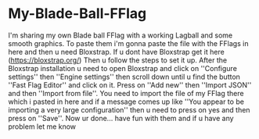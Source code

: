 # My-Blade-Ball-FFlag
I'm sharing my own Blade ball FFlag with a working Lagball and some smooth graphics.
To paste them i'm gonna paste the file with the FFlags in here and then u need Bloxstrap. If u dont have Bloxstrap get it here (https://bloxstrap.org/)
Then u follow the steps to set it up. After the Bloxstrap installation u need to open Bloxstrap and click on ''Configure settings'' then ''Engine settings'' then scroll down until u find the button ''Fast Flag Editor'' and click on it. Press on ''Add new'' then ''Import JSON'' and then ''Import from file''. You need to import the file of my FFlag there which i pasted in here and if a message comes up like ''You appear to be importing a very large configuration'' then u need to press on yes and then press on ''Save''. Now ur done... have fun with them and if u have any problem let me know
